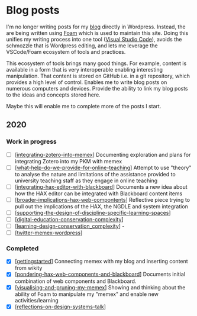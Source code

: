 # Blog posts

I'm no longer writing posts for my [blog](https://djon.es/blog/) directly in Wordpress. Instead, the are being written using [Foam](https://foambubble.github.io/foam/) which is used to maintain this site. Doing this unifies my writing process into one tool ([Visual Studio Code](https://en.wikipedia.org/wiki/Visual_Studio_Code)), avoids the schmozzle that is Wordpress editing, and lets me leverage the VSCode/Foam ecosystem of tools and practices. 

This ecosystem of tools brings many good things. For example, content is available in a form that is very interoperable enabling interesting manipulation. That content is stored on GitHub i.e. in a git repository, which provides a high level of control. Enables me to write blog posts on numerous computers and devices. Provide the ability to link my blog posts to the ideas and concepts stored here.

Maybe this will enable me to complete more of the posts I start.

## 2020

### Work in progress

- [ ] [[integrating-zotero-into-memex]]
  Documenting exploration and plans for integrating Zotero into my PKM with memex
- [ ] [[what-help-do-we-provide-for-online-teaching]]
  Attempt to use "theory" to analyse the nature and limitations of the assistance provided to university teaching staff as they engage in online teaching
- [ ] [[integrating-hax-editor-with-blackboard]]
  Documents a new idea about how the HAX editor can be integrated with Blackboard content items
- [ ] [[broader-implications-hax-web-compontents]]
  Reflective piece trying to pull out the implications of the HAX, the NGDLE and system integration
- [ ] [[supporting-the-design-of-discipline-specific-learning-spaces]]
- [ ] [[digital-education-conservation-complexity]]
- [ ] [[learning-design-conservation_complexity]] - 
- [ ] [[twitter-memex-wordpress]]

### Completed

- [X] [[gettingstarted]]
  Connecting memex with my blog and inserting content from wikity
- [X] [[pondering-hax-web-components-and-blackboard]] 
  Documents initial combination of web components and Blackboard.
- [X] [[visualising-and-pruning-my-memex]] 
  Showing and thinking about the ability of Foam to manipulate my "memex" and enable new activities/learning
- [X] [[reflections-on-design-systems-talk]]

[//begin]: # "Autogenerated link references for markdown compatibility"
[integrating-zotero-into-memex]: integrating-zotero-into-memex "Integrating Zotero into Foam"
[what-help-do-we-provide-for-online-teaching]: what-help-do-we-provide-for-online-teaching "What Help Do We Provide for Online Teaching"
[integrating-hax-editor-with-blackboard]: integrating-hax-editor-with-blackboard "Integrating Hax Editor with Blackboard"
[broader-implications-hax-web-compontents]: broader-implications-hax-web-compontents "Broader Implications Hax Web Compontents"
[supporting-the-design-of-discipline-specific-learning-spaces]: supporting-the-design-of-discipline-specific-learning-spaces "supporting-the-design-of-discipline-specific-learning-spaces"
[digital-education-conservation-complexity]: digital-education-conservation-complexity "digital-education-conservation-complexity"
[learning-design-conservation_complexity]: learning-design-conservation_complexity "Learning activities and issues with the conservation of complexity"
[twitter-memex-wordpress]: twitter-memex-wordpress "Twitter Memex Wordpress"
[gettingstarted]: gettingstarted "Getting started with memex"
[pondering-hax-web-components-and-blackboard]: pondering-hax-web-components-and-blackboard "Pondering Hax Web Components and Blackboard"
[visualising-and-pruning-my-memex]: visualising-and-pruning-my-memex "visualising-and-pruning-my-memex"
[reflections-on-design-systems-talk]: reflections-on-design-systems-talk "reflections-on-design-systems-talk"
[//end]: # "Autogenerated link references"